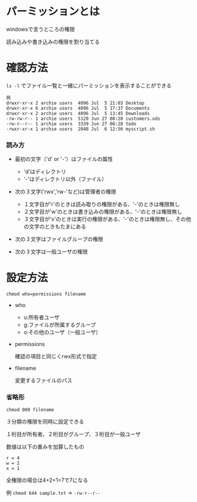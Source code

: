 # パーミッションとは

windowsで言うところの権限

読み込みや書き込みの権限を割り当てる

# 確認方法

`ls -l` でファイル一覧と一緒にパーミッションを表示することができる

```
例
drwxr-xr-x 2 archie users  4096 Jul  5 21:03 Desktop
drwxr-xr-x 6 archie users  4096 Jul  5 17:37 Documents
drwxr-xr-x 2 archie users  4096 Jul  5 13:45 Downloads
-rw-rw-r-- 1 archie users  5120 Jun 27 08:28 customers.ods
-rw-r--r-- 1 archie users  3339 Jun 27 08:28 todo
-rwxr-xr-x 1 archie users  2048 Jul  6 12:56 myscript.sh
```

### 読み方

- 最初の文字（'d' or '-'）はファイルの属性
  - 'd'はディレクトリ
  - '-'はディレクトリ以外（ファイル）
  
- 次の３文字('rwx','rw-'など)は管理者の権限
  - １文字目が'r'のときは読み取りの権限がある、'-'のときは権限無し
  - ２文字目が'w'のときは書き込みの権限がある、'-'のときは権限無し 
  - ３文字目が'x'のときは実行の権限がある、'-'のときは権限無し、その他の文字のときもたまにある
  
- 次の３文字はファイルグループの権限

- 次の３文字は一般ユーザの権限
  
# 設定方法

`chmod who=permissions filename`

- who
  - u:所有者ユーザ
  - g:ファイルが所属するグループ
  - o:その他のユーザ（一般ユーザ）
  
- permissions

  確認の項目と同じくrwx形式で指定
  
- filename

  変更するファイルのパス
  
### 省略形

`chmod 000 filename`

３分類の権限を同時に設定できる

１桁目が所有者、２桁目がグループ、３桁目が一般ユーザ

数値は以下の重みを加算したもの

```
r = 4
w = 2
x = 1
```

全権限の場合は4+2+1=7で7になる

例 `chmod 644 sample.txt` → `-rw-r--r--`
